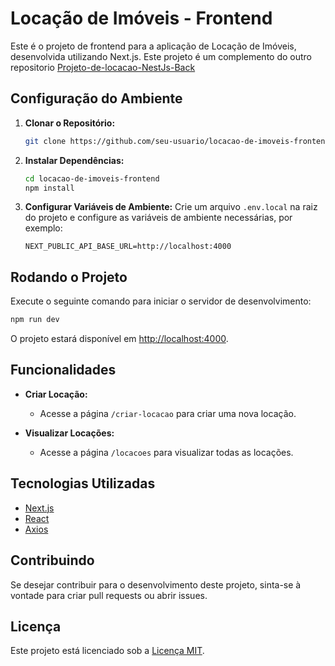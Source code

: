 # Locação de Imóveis - Frontend

Este é o projeto de frontend para a aplicação de Locação de Imóveis, desenvolvida utilizando Next.js.
Este projeto é um complemento do outro repositorio [Projeto-de-locacao-NestJs-Back](https://github.com/rafaelalmeidaV/Projeto-de-locacao-NestJs-Back)

## Configuração do Ambiente

1. **Clonar o Repositório:**
   ```bash
   git clone https://github.com/seu-usuario/locacao-de-imoveis-frontend.git
   ```

2. **Instalar Dependências:**
   ```bash
   cd locacao-de-imoveis-frontend
   npm install
   ```

3. **Configurar Variáveis de Ambiente:**
   Crie um arquivo `.env.local` na raiz do projeto e configure as variáveis de ambiente necessárias, por exemplo:
   ```env
   NEXT_PUBLIC_API_BASE_URL=http://localhost:4000
   ```

## Rodando o Projeto

Execute o seguinte comando para iniciar o servidor de desenvolvimento:

```bash
npm run dev
```

O projeto estará disponível em [http://localhost:4000](http://localhost:4000).

## Funcionalidades

- **Criar Locação:**
  - Acesse a página `/criar-locacao` para criar uma nova locação.

- **Visualizar Locações:**
  - Acesse a página `/locacoes` para visualizar todas as locações.

## Tecnologias Utilizadas

- [Next.js](https://nextjs.org/)
- [React](https://reactjs.org/)
- [Axios](https://axios-http.com/)

## Contribuindo

Se desejar contribuir para o desenvolvimento deste projeto, sinta-se à vontade para criar pull requests ou abrir issues.

## Licença

Este projeto está licenciado sob a [Licença MIT](LICENSE).
